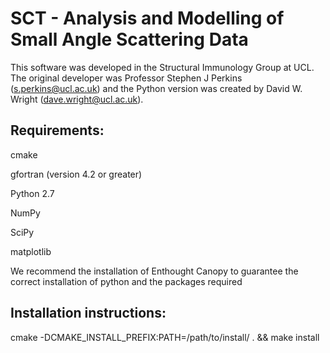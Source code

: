 SCT - Analysis and Modelling of Small Angle Scattering Data
===========================================================

This software was developed in the Structural Immunology Group at UCL. The original developer was Professor 
Stephen J Perkins (s.perkins@ucl.ac.uk) and the Python version was created by David W. Wright (dave.wright@ucl.ac.uk).

Requirements:
-------------

cmake

gfortran (version 4.2 or greater)

Python 2.7

NumPy

SciPy

matplotlib

We recommend the installation of Enthought Canopy to guarantee the correct installation of python and the packages required

Installation instructions:
--------------------------

cmake -DCMAKE_INSTALL_PREFIX:PATH=/path/to/install/ . && make install
